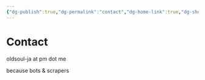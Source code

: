 ```yaml
---
{"dg-publish":true,"dg-permalink":"contact","dg-home-link":true,"dg-show-inline-title":false,"dg-show-backlinks":true,"dg-show-local-graph":true,"dg-pass-frontmatter":true,"permalink":"/contact/","dgHomeLink":true,"dgPassFrontmatter":true}
---
```


# Contact

oldsoul-ja
at
pm
dot
me

because bots & scrapers